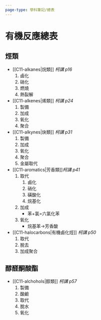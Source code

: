 ```yaml
---
page-type: 學科筆記/總表
---
```

# 有機反應總表
## 烴類
- [[C11-alkanes|烷類]] *柯講 p16*
	1. 鹵化
	2. 硝化
	3. 燃燒
	4. 熱裂解
- [[C11-alkenes|烯類]] *柯講 p24*
	1. 製備
	2. 加成
	3. 氧化
	4. 聚合
- [[C11-alkynes|炔類]] *柯講 p31*
	1. 製備
	2. 加成
	3. 氧化
	4. 聚合
	5. 金屬取代
-  [[C11-aromatics|芳香類]]*柯講 p41*
	1. 取代
		1. 鹵化
		2. 硝化
		3. 磺酸化
		4. 烷基化
	2. 加成
		- 苯+氯=六氯化苯
	3. 氧化
		- 烷基苯->芳香酸
- [[C11-halocarbons|有機鹵化烴]] *柯講 p50*
	1. 取代
	2. 脫去
	3. 加成聚合
## 醇醛酮酸酯
- [[C11-alchohols|醇類]] *柯講 p57*
	1. 製備
	2. 酸鹼
	3. 取代
	4. 脫水
	5. 氧化
